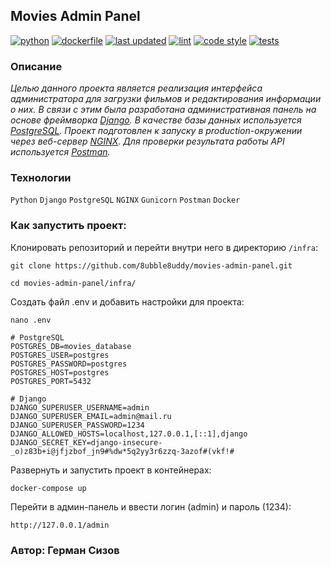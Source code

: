 ## Movies Admin Panel

[![python](https://img.shields.io/static/v1?label=python&message=3.8%20|%203.9%20|%203.10&color=informational)](https://github.com/8ubble8uddy/movies-admin-panel/actions/workflows/main.yml)
[![dockerfile](https://img.shields.io/static/v1?label=dockerfile&message=published&color=2CB3E8)](https://hub.docker.com/r/8ubble8uddy/django_admin_panel)
[![last updated](https://img.shields.io/static/v1?label=last%20updated&message=july%202022&color=yellow)](https://img.shields.io/static/v1?label=last%20updated&message=july%202022&color=yellow)
[![lint](https://img.shields.io/static/v1?label=lint&message=flake8%20|%20mypy&color=brightgreen)](https://github.com/8ubble8uddy/movies-admin-panel/actions/workflows/main.yml)
[![code style](https://img.shields.io/static/v1?label=code%20style&message=WPS&color=orange)](https://wemake-python-styleguide.readthedocs.io/en/latest/)
[![tests](https://img.shields.io/static/v1?label=tests&message=%E2%9C%94%205%20|%20%E2%9C%98%200&color=critical)](https://github.com/8ubble8uddy/movies-admin-panel/actions/workflows/main.yml)

### **Описание**

_Целью данного проекта является реализация интерфейса администратора для загрузки фильмов и редактирования информации о них. В связи с этим была разработана административная панель на основе фреймворка [Django](https://www.djangoproject.com). В качестве базы данных используется [PostgreSQL](https://www.postgresql.org). Проект подготовлен к запуску в production-окружении через веб-сервер [NGINX](https://nginx.org). Для проверки результата работы API используется [Postman](https://www.postman.com)._

### **Технологии**

```Python``` ```Django``` ```PostgreSQL``` ```NGINX``` ```Gunicorn``` ```Postman``` ```Docker```

### **Как запустить проект:**

Клонировать репозиторий и перейти внутри него в директорию ```/infra```:
```
git clone https://github.com/8ubble8uddy/movies-admin-panel.git
```
```
cd movies-admin-panel/infra/
```

Создать файл .env и добавить настройки для проекта:
```
nano .env
```
```
# PostgreSQL
POSTGRES_DB=movies_database
POSTGRES_USER=postgres
POSTGRES_PASSWORD=postgres
POSTGRES_HOST=postgres
POSTGRES_PORT=5432

# Django
DJANGO_SUPERUSER_USERNAME=admin
DJANGO_SUPERUSER_EMAIL=admin@mail.ru
DJANGO_SUPERUSER_PASSWORD=1234
DJANGO_ALLOWED_HOSTS=localhost,127.0.0.1,[::1],django
DJANGO_SECRET_KEY=django-insecure-_o)z83b+i@jfjzbof_jn9#%dw*5q2yy3r6zzq-3azof#(vkf!#
```

Развернуть и запустить проект в контейнерах:
```
docker-compose up
```

Перейти в админ-панель и ввести логин (admin) и пароль (1234):
```
http://127.0.0.1/admin
```

### Автор: Герман Сизов